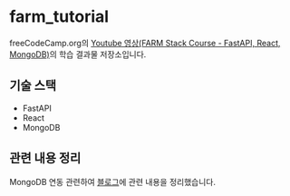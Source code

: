 # farm_tutorial

freeCodeCamp.org의 [Youtube 영상(FARM Stack Course - FastAPI, React, MongoDB)](https://www.youtube.com/watch?v=OzUzrs8uJl8)의 학습 결과물 저장소입니다.

## 기술 스택
- FastAPI
- React
- MongoDB

## 관련 내용 정리
MongoDB 연동 관련하여 [블로그](https://johnxpark.tistory.com/21?category=915705)에 관련 내용을 정리했습니다.
